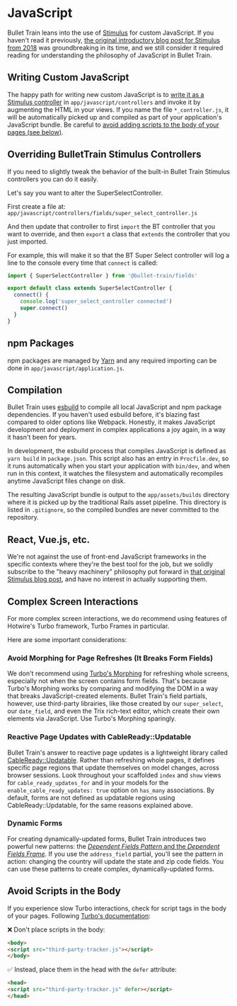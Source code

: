 # JavaScript
Bullet Train leans into the use of [Stimulus](https://stimulus.hotwired.dev) for custom JavaScript. If you haven't read it previously, [the original introductory blog post for Stimulus from 2018](https://medium.com/signal-v-noise/stimulus-1-0-a-modest-javascript-framework-for-the-html-you-already-have-f04307009130) was groundbreaking in its time, and we still consider it required reading for understanding the philosophy of JavaScript in Bullet Train.

## Writing Custom JavaScript
The happy path for writing new custom JavaScript is to [write it as a Stimulus controller](https://stimulus.hotwired.dev/handbook/building-something-real) in `app/javascript/controllers` and invoke it by augmenting the HTML in your views. If you name the file `*_controller.js`, it will be automatically picked up and compiled as part of your application's JavaScript bundle. Be careful to [avoid adding scripts to the body of your pages (see below)](#avoid-scripts-in-the-body).

## Overriding BulletTrain Stimulus Controllers

If you need to slightly tweak the behavior of the built-in Bullet Train Stimulus controllers you can do it easily.

Let's say you want to alter the SuperSelectController.

First create a file at: `app/javascript/controllers/fields/super_select_controller.js`

And then update that controller to first `import` the BT controller that you want to override,
and then `export` a class that `extends` the controller that you just imported.

For example, this will make it so that the BT Super Select controller will log a line to the console
every time that `connect` is called:

```javascript
import { SuperSelectController } from '@bullet-train/fields'

export default class extends SuperSelectController {
  connect() {
    console.log('super_select_controller connected')
    super.connect()
  }
}
```

## npm Packages
npm packages are managed by [Yarn](https://yarnpkg.com) and any required importing can be done in `app/javascript/application.js`.

## Compilation
Bullet Train uses [esbuild](https://esbuild.github.io) to compile all local JavaScript and npm package dependencies. If you haven't used esbuild before, it's blazing fast compared to older options like Webpack. Honestly, it makes JavaScript development and deployment in complex applications a joy again, in a way it hasn't been for years.

In development, the esbuild process that compiles JavaScript is defined as `yarn build` in `package.json`. This script also has an entry in `Procfile.dev`, so it runs automatically when you start your application with `bin/dev`, and when run in this context, it watches the filesystem and automatically recompiles anytime JavaScript files change on disk.

The resulting JavaScript bundle is output to the `app/assets/builds` directory where it is picked up by the traditional Rails asset pipeline. This directory is listed in `.gitignore`, so the compiled bundles are never committed to the repository.

## React, Vue.js, etc.
We're not against the use of front-end JavaScript frameworks in the specific contexts where they're the best tool for the job, but we solidly subscribe to the "heavy machinery" philosophy put forward in [that original Stimulus blog post](https://medium.com/signal-v-noise/stimulus-1-0-a-modest-javascript-framework-for-the-html-you-already-have-f04307009130), and have no interest in actually supporting them.

## Complex Screen Interactions

For more complex screen interactions, we do recommend using features of Hotwire's Turbo framework, Turbo Frames in particular.

Here are some important considerations:

### Avoid Morphing for Page Refreshes (It Breaks Form Fields)

We don't recommend using [Turbo's Morphing](https://turbo.hotwired.dev/handbook/page_refreshes) for refreshing whole screens, especially not when the screen contains form fields. That's because Turbo's Morphing works by comparing and modifying the DOM in a way that breaks JavaScript-created elements. Bullet Train's field partials, however, use third-party librairies, like those created by our `super_select`, our `date_field`, and even the Trix rich-text editor, which create their own elements via JavaScript. Use Turbo's Morphing sparingly.

### Reactive Page Updates with CableReady::Updatable

Bullet Train's answer to reactive page updates is a lightweight library called [CableReady::Updatable](https://cableready.stimulusreflex.com/guide/updatable.html). Rather than refreshing whole pages, it defines specific page regions that update themselves on model changes, across browser sessions. Look throughout your scaffolded `index` and `show` views for `cable_ready_updates_for` and in your models for the `enable_cable_ready_updates: true` option on `has_many` associations. By default, forms are not defined as updatable regions using CableReady::Updatable, for the same reasons explained above.

### Dynamic Forms

For creating dynamically-updated forms, Bullet Train introduces two powerful new patterns: the [_Dependent Fields Pattern_ and the _Dependent Fields Frame_](/docs/field-partials/dynamic-forms-dependent-fields.md). If you use the `address_field` partial, you'll see the pattern in action: changing the country will update the state and zip code fields. You can use these patterns to create complex, dynamically-updated forms.

## Avoid Scripts in the Body

If you experience slow Turbo interactions, check for script tags in the body of your pages. Following [Turbo's documentation](https://turbo.hotwired.dev/handbook/building#working-with-script-elements):

❌ Don't place scripts in the body:

```html
<body>
<script src="third-party-tracker.js"></script>
</body>
```

✅ Instead, place them in the head with the `defer` attribute:

```html
<head>
<script src="third-party-tracker.js" defer></script>
</head>
```
